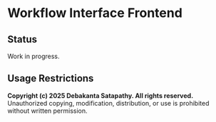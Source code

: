 # Workflow Interface Frontend

## Status

Work in progress.

## Usage Restrictions

**Copyright (c) 2025 Debakanta Satapathy. All rights reserved.**  
Unauthorized copying, modification, distribution, or use is prohibited without written permission.

